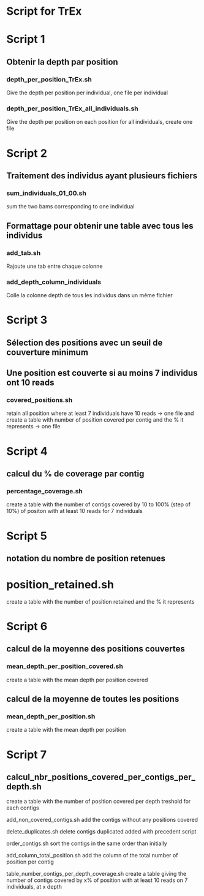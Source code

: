 # Script for TrEx

# Script 1
## Obtenir la depth par position

### depth_per_position_TrEx.sh
Give the depth per position per individual, one file per individual

### depth_per_position_TrEx_all_individuals.sh
Give the depth per position on each position for all individuals, create one file

# Script 2
## Traitement des individus ayant plusieurs fichiers
### sum_individuals_01_00.sh
sum the two bams corresponding to one individual

## Formattage pour obtenir une table avec tous les individus 
### add_tab.sh
Rajoute une tab entre chaque colonne

### add_depth_column_individuals
Colle la colonne depth de tous les individus dans un même fichier

# Script 3
## Sélection des positions avec un seuil de couverture minimum
## Une position est couverte si au moins 7 individus ont 10 reads
### covered_positions.sh
retain all position where at least 7 individuals have 10 reads -> one file
and create a table with number of position covered per contig and the % it represents -> one file

# Script 4
## calcul du % de coverage par contig 
### percentage_coverage.sh
create a table with the number of contigs covered by 10 to 100% (step of 10%) of positon with at least 10 reads for 7 individuals

# Script 5 
## notation du nombre de position retenues 
# position_retained.sh
create a table with the number of position retained and the % it represents

# Script 6
## calcul de la moyenne des positions couvertes
### mean_depth_per_position_covered.sh
create a table with the mean depth per position covered

## calcul de la moyenne de toutes les positions
### mean_depth_per_position.sh
create a table with the mean depth per position 

# Script 7
## calcul_nbr_positions_covered_per_contigs_per_depth.sh
create a table with the number of position covered per depth treshold for each contigs

add_non_covered_contigs.sh
add the contigs without any positions covered

delete_duplicates.sh
delete contigs duplicated added with precedent script

order_contigs.sh
sort the contigs in the same order than initially

add_column_total_position.sh
add the column of the total number of position per contig

table_number_contigs_per_depth_coverage.sh
create a table giving the number of contigs covered by x% of position with at least 10 reads on 7 individuals, at x depth

